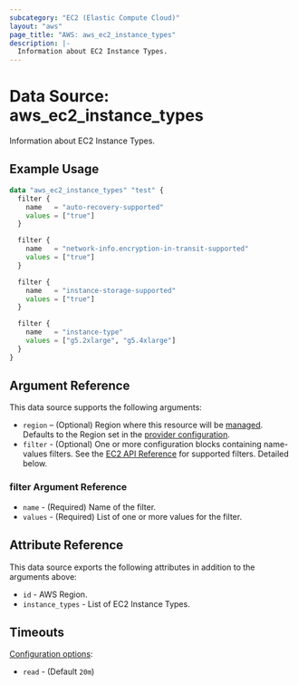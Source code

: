 ```yaml
---
subcategory: "EC2 (Elastic Compute Cloud)"
layout: "aws"
page_title: "AWS: aws_ec2_instance_types"
description: |-
  Information about EC2 Instance Types.
---
```


# Data Source: aws_ec2_instance_types

Information about EC2 Instance Types.

## Example Usage

```terraform
data "aws_ec2_instance_types" "test" {
  filter {
    name   = "auto-recovery-supported"
    values = ["true"]
  }

  filter {
    name   = "network-info.encryption-in-transit-supported"
    values = ["true"]
  }

  filter {
    name   = "instance-storage-supported"
    values = ["true"]
  }

  filter {
    name   = "instance-type"
    values = ["g5.2xlarge", "g5.4xlarge"]
  }
}
```

## Argument Reference

This data source supports the following arguments:

* `region` – (Optional) Region where this resource will be [managed](https://docs.aws.amazon.com/general/latest/gr/rande.html#regional-endpoints). Defaults to the Region set in the [provider configuration](https://registry.terraform.io/providers/hashicorp/aws/latest/docs#aws-configuration-reference).
* `filter` - (Optional) One or more configuration blocks containing name-values filters. See the [EC2 API Reference](https://docs.aws.amazon.com/AWSEC2/latest/APIReference/API_DescribeInstanceTypes.html) for supported filters. Detailed below.

### filter Argument Reference

* `name` - (Required) Name of the filter.
* `values` - (Required) List of one or more values for the filter.

## Attribute Reference

This data source exports the following attributes in addition to the arguments above:

* `id` - AWS Region.
* `instance_types` - List of EC2 Instance Types.

## Timeouts

[Configuration options](https://developer.hashicorp.com/terraform/language/resources/syntax#operation-timeouts):

- `read` - (Default `20m`)

